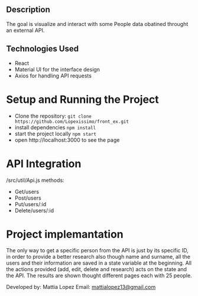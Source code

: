 ## Description
The goal is visualize and interact with some People data obatined throught an external API.

## Technologies Used
-   React 
-   Material UI for the interface design
-   Axios for handling API requests

# Setup and Running the Project
-   Clone the repository:
    `git clone https://github.com/Lopexissimo/front_ex.git`
-   install dependencies
    `npm install`
-   start the project locally
    `npm start`
-   open http://localhost:3000 to see the page

# API Integration
/src/util/Api.js
methods: 
-   Get/users
-   Post/users
-   Put/users/:id
-   Delete/users/:id

# Project implemantation
The only way to get a specific person from the API is just by its specific ID, in order to provide a better research also though name and surname, all the users and their information are saved in a state variable at the beginning.
All the actions provided (add, edit, delete and research) acts on the state and the API.
The results are shown thought different pages each with 25 people.

Developed by: Mattia Lopez
Email: mattialopez13@gmail.com